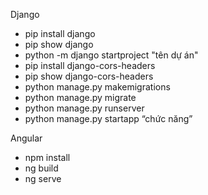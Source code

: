 Django
- pip install django
- pip show django
- python -m django startproject "tên dự án"
- pip install django-cors-headers
- pip show django-cors-headers
- python manage.py makemigrations
- python manage.py migrate
- python manage.py runserver
- python manage.py startapp “chức năng”

Angular
- npm install
- ng build
- ng serve
